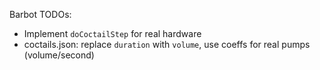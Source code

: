 Barbot TODOs:
 * Implement `doCoctailStep` for real hardware
 * coctails.json: replace `duration` with `volume`, use coeffs for real pumps (volume/second)
 